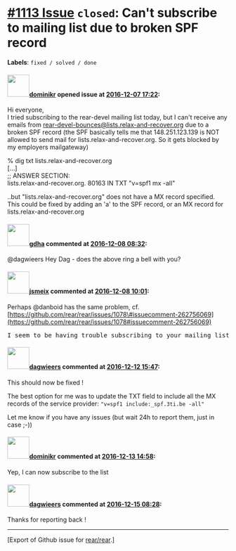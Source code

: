 [\#1113 Issue](https://github.com/rear/rear/issues/1113) `closed`: Can't subscribe to mailing list due to broken SPF record
===========================================================================================================================

**Labels**: `fixed / solved / done`

#### <img src="https://avatars.githubusercontent.com/u/658200?u=f9815145914815df7c51bcde47c9bd998aa18e44&v=4" width="50">[dominikr](https://github.com/dominikr) opened issue at [2016-12-07 17:22](https://github.com/rear/rear/issues/1113):

Hi everyone,  
I tried subscribing to the rear-devel mailing list today, but I can't
receive any emails from <rear-devel-bounces@lists.relax-and-recover.org>
due to a broken SPF record (the SPF basically tells me that
148.251.123.139 is NOT allowed to send mail for
lists.relax-and-recover.org. So it gets blocked by my employers
mailgateway)

% dig txt lists.relax-and-recover.org  
\[...\]  
;; ANSWER SECTION:  
lists.relax-and-recover.org. 80163 IN TXT "v=spf1 mx -all"

..but "lists.relax-and-recover.org" does not have a MX record specified.
This could be fixed by adding an 'a' to the SPF record, or an MX record
for lists.relax-and-recover.org

#### <img src="https://avatars.githubusercontent.com/u/888633?u=cdaeb31efcc0048d3619651aa18dd4b76e636b21&v=4" width="50">[gdha](https://github.com/gdha) commented at [2016-12-08 08:32](https://github.com/rear/rear/issues/1113#issuecomment-265682893):

@dagwieers Hey Dag - does the above ring a bell with you?

#### <img src="https://avatars.githubusercontent.com/u/1788608?u=925fc54e2ce01551392622446ece427f51e2f0ce&v=4" width="50">[jsmeix](https://github.com/jsmeix) commented at [2016-12-08 10:01](https://github.com/rear/rear/issues/1113#issuecomment-265701010):

Perhaps @danboid has the same problem, cf.  
[https://github.com/rear/rear/issues/1078\#issuecomment-262756069](https://github.com/rear/rear/issues/1078#issuecomment-262756069)

<pre>
I seem to be having trouble subscribing to your mailing list
</pre>

#### <img src="https://avatars.githubusercontent.com/u/388198?u=0732dee3fe5002278cfbf40359ec431bdcf5f06c&v=4" width="50">[dagwieers](https://github.com/dagwieers) commented at [2016-12-12 15:47](https://github.com/rear/rear/issues/1113#issuecomment-266465354):

This should now be fixed !

The best option for me was to update the TXT field to include all the MX
records of the service provider: `"v=spf1 include:_spf.3ti.be -all"`

Let me know if you have any issues (but wait 24h to report them, just in
case ;-))

#### <img src="https://avatars.githubusercontent.com/u/658200?u=f9815145914815df7c51bcde47c9bd998aa18e44&v=4" width="50">[dominikr](https://github.com/dominikr) commented at [2016-12-13 14:58](https://github.com/rear/rear/issues/1113#issuecomment-266759956):

Yep, I can now subscribe to the list

#### <img src="https://avatars.githubusercontent.com/u/388198?u=0732dee3fe5002278cfbf40359ec431bdcf5f06c&v=4" width="50">[dagwieers](https://github.com/dagwieers) commented at [2016-12-15 08:28](https://github.com/rear/rear/issues/1113#issuecomment-267267645):

Thanks for reporting back !

------------------------------------------------------------------------

\[Export of Github issue for
[rear/rear](https://github.com/rear/rear).\]
